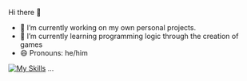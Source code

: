 Hi there 👋

- 🔭 I’m currently working on my own personal projects.
- 🌱 I’m currently learning programming logic through the creation of games
- 😄 Pronouns: he/him

[![My Skills](https://skillicons.dev/icons?i=js,html,css)](https://skillicons.dev)
...
